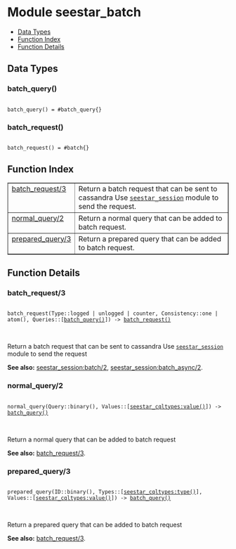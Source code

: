 

# Module seestar_batch #
* [Data Types](#types)
* [Function Index](#index)
* [Function Details](#functions)



<a name="types"></a>

## Data Types ##




### <a name="type-batch_query">batch_query()</a> ###



<pre><code>
batch_query() = #batch_query{}
</code></pre>





### <a name="type-batch_request">batch_request()</a> ###



<pre><code>
batch_request() = #batch{}
</code></pre>


<a name="index"></a>

## Function Index ##


<table width="100%" border="1" cellspacing="0" cellpadding="2" summary="function index"><tr><td valign="top"><a href="#batch_request-3">batch_request/3</a></td><td>Return a batch request that can be sent to cassandra
Use <a href="seestar_session.md"><code>seestar_session</code></a> module to send the request.</td></tr><tr><td valign="top"><a href="#normal_query-2">normal_query/2</a></td><td>Return a normal query that can be added to batch request.</td></tr><tr><td valign="top"><a href="#prepared_query-3">prepared_query/3</a></td><td>Return a prepared query that can be added to batch request.</td></tr></table>


<a name="functions"></a>

## Function Details ##

<a name="batch_request-3"></a>

### batch_request/3 ###


<pre><code>
batch_request(Type::logged | unlogged | counter, Consistency::one | atom(), Queries::[<a href="#type-batch_query">batch_query()</a>]) -&gt; <a href="#type-batch_request">batch_request()</a>
</code></pre>
<br />

Return a batch request that can be sent to cassandra
Use [`seestar_session`](seestar_session.md) module to send the request

__See also:__ [seestar_session:batch/2](seestar_session.md#batch-2), [seestar_session:batch_async/2](seestar_session.md#batch_async-2).
<a name="normal_query-2"></a>

### normal_query/2 ###


<pre><code>
normal_query(Query::binary(), Values::[<a href="seestar_cqltypes.md#type-value">seestar_cqltypes:value()</a>]) -&gt; <a href="#type-batch_query">batch_query()</a>
</code></pre>
<br />

Return a normal query that can be added to batch request

__See also:__ [batch_request/3](#batch_request-3).
<a name="prepared_query-3"></a>

### prepared_query/3 ###


<pre><code>
prepared_query(ID::binary(), Types::[<a href="seestar_cqltypes.md#type-type">seestar_cqltypes:type()</a>], Values::[<a href="seestar_cqltypes.md#type-value">seestar_cqltypes:value()</a>]) -&gt; <a href="#type-batch_query">batch_query()</a>
</code></pre>
<br />

Return a prepared query that can be added to batch request

__See also:__ [batch_request/3](#batch_request-3).

